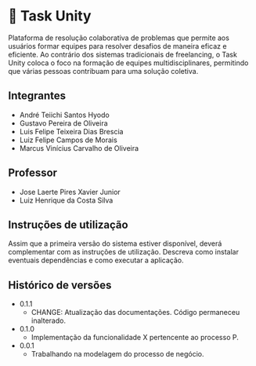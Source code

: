 # :city_sunrise: Task Unity

Plataforma de resolução colaborativa de problemas que permite aos usuários formar equipes para resolver desafios de maneira eficaz e eficiente. Ao contrário dos sistemas tradicionais de freelancing, o Task Unity coloca o foco na formação de equipes multidisciplinares, permitindo que várias pessoas contribuam para uma solução coletiva.

## Integrantes

* André Teiichi Santos Hyodo
* Gustavo Pereira de Oliveira
* Luis Felipe Teixeira Dias Brescia
* Luiz Felipe Campos de Morais
* Marcus Vinícius Carvalho de Oliveira

## Professor

* Jose Laerte Pires Xavier Junior
* Luiz Henrique da Costa Silva

## Instruções de utilização

Assim que a primeira versão do sistema estiver disponível, deverá complementar com as instruções de utilização. Descreva como instalar eventuais dependências e como executar a aplicação.

## Histórico de versões

* 0.1.1
    * CHANGE: Atualização das documentações. Código permaneceu inalterado.
* 0.1.0
    * Implementação da funcionalidade X pertencente ao processo P.
* 0.0.1
    * Trabalhando na modelagem do processo de negócio.

